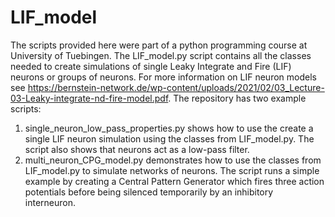 # LIF_model
The scripts provided here were part of a python programming course at University of Tuebingen. 
The LIF_model.py script contains all the classes needed to create simulations of single Leaky Integrate and Fire (LIF) neurons or groups of neurons. For more information on LIF neuron models see https://bernstein-network.de/wp-content/uploads/2021/02/03_Lecture-03-Leaky-integrate-nd-fire-model.pdf. 
The repository has two example scripts: 
1) single_neuron_low_pass_properties.py shows how to use the create a single LIF neuron simulation using the classes from LIF_model.py. The script also shows that neurons act as a low-pass filter.
2) multi_neuron_CPG_model.py demonstrates how to use the classes from LIF_model.py to simulate networks of neurons. The script runs a simple example by creating a Central Pattern Generator which fires three action potentials before being silenced temporarily by an inhibitory interneuron.
